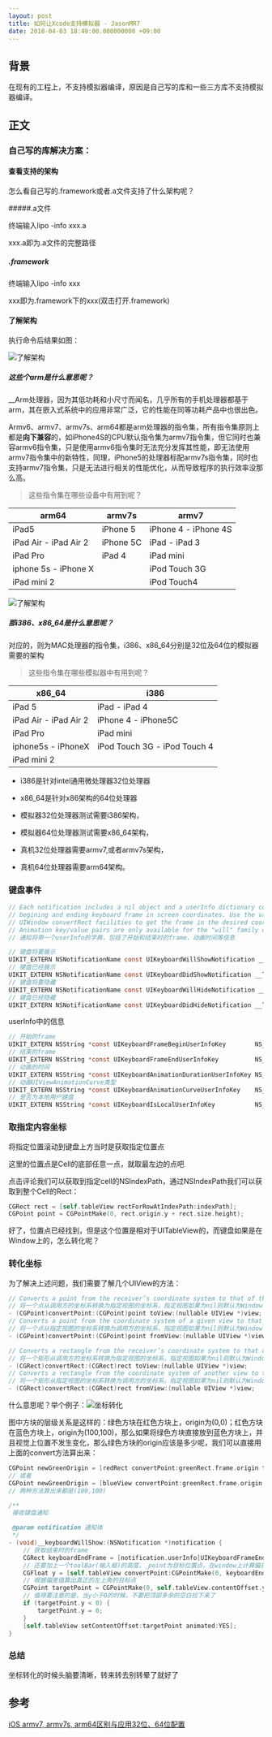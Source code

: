 ```yaml
---
layout: post
title: 如何让Xcode支持模拟器 - JasonMR7
date: 2018-04-03 18:49:00.000000000 +09:00
---
```




## 背景

在现有的工程上，不支持模拟器编译，原因是自己写的库和一些三方库不支持模拟器编译。



## 正文

### 自己写的库解决方案：

#### 查看支持的架构

怎么看自己写的.framework或者.a文件支持了什么架构呢？

#####.a文件

终端输入lipo -info xxx.a

xxx.a即为.a文件的完整路径

##### .framework

终端输入lipo -info xxx

xxx即为.framework下的xxx(双击打开.framework)

#### 了解架构

执行命令后结果如图：

![了解架构](https://github.com/JasonMR7/JasonMR7.github.io/raw/master/assets/images/2018-04-03-如何让Xcode支持模拟器/支持框架查看1.png "支持框架查看1")

##### 这些个arm是什么意思呢？

__Arm处理器，因为其低功耗和小尺寸而闻名，几乎所有的手机处理器都基于arm，其在嵌入式系统中的应用非常广泛，它的性能在同等功耗产品中也很出色。

Armv6、armv7、armv7s、arm64都是arm处理器的指令集，所有指令集原则上都是**向下兼容**的，如iPhone4S的CPU默认指令集为armv7指令集，但它同时也兼容armv6指令集，只是使用armv6指令集时无法充分发挥其性能，即无法使用armv7指令集中的新特性，同理，iPhone5的处理器标配armv7s指令集，同时也支持armv7指令集，只是无法进行相关的性能优化，从而导致程序的执行效率没那么高。

> 这些指令集在哪些设备中有用到呢？

| arm64                 | armv7s    | armv7                |
| --------------------- | --------- | -------------------- |
| iPad5                 | iPhone 5  | iPhone 4 - iPhone 4S |
| iPad Air - iPad Air 2 | iPhone 5C | iPad - iPad 3        |
| iPad Pro              | iPad 4    | iPad mini            |
| iphone 5s - iPhone X  |           | iPod Touch 3G        |
| iPad mini 2           |           | iPod Touch4          |

![了解架构](https://github.com/JasonMR7/JasonMR7.github.io/raw/master/assets/images/2018-04-03-如何让Xcode支持模拟器/支持框架查看2.png "支持框架查看2")

##### 那i386、x86_64是什么意思呢？

对应的，则为MAC处理器的指令集，i386、x86_64分别是32位及64位的模拟器需要的架构

> 这些指令集在哪些模拟器中有用到呢？

| x86_64                | i386                         |
| --------------------- | ---------------------------- |
| iPad 5                | iPad - iPad 4                |
| iPad Air - iPad Air 2 | iPhone 4 - iPhone5C          |
| iPad Pro              | iPad mini                    |
| iphone5s - iPhoneX    | iPod Touch 3G - iPod Touch 4 |
| iPad mini 2           |                              |

- i386是针对intel通用微处理器32位处理器
- x86_64是针对x86架构的64位处理器



- 模拟器32位处理器测试需要i386架构，

- 模拟器64位处理器测试需要x86_64架构，

- 真机32位处理器需要armv7,或者armv7s架构，

- 真机64位处理器需要arm64架构。

   

### 键盘事件

```objective-c
// Each notification includes a nil object and a userInfo dictionary containing the
// begining and ending keyboard frame in screen coordinates. Use the various UIView and
// UIWindow convertRect facilities to get the frame in the desired coordinate system.
// Animation key/value pairs are only available for the "will" family of notification.
// 通知将带一个userInfo的字典，包括了开始和结束时的frame，动画时间等信息

// 键盘将要展示
UIKIT_EXTERN NSNotificationName const UIKeyboardWillShowNotification __TVOS_PROHIBITED;
// 键盘已经展示
UIKIT_EXTERN NSNotificationName const UIKeyboardDidShowNotification __TVOS_PROHIBITED;
// 键盘将要隐藏
UIKIT_EXTERN NSNotificationName const UIKeyboardWillHideNotification __TVOS_PROHIBITED;
// 键盘已经隐藏
UIKIT_EXTERN NSNotificationName const UIKeyboardDidHideNotification __TVOS_PROHIBITED;
```



userInfo中的信息

```objective-c
// 开始的frame
UIKIT_EXTERN NSString *const UIKeyboardFrameBeginUserInfoKey        NS_AVAILABLE_IOS(3_2) __TVOS_PROHIBITED; // NSValue of CGRect
// 结束的frame
UIKIT_EXTERN NSString *const UIKeyboardFrameEndUserInfoKey          NS_AVAILABLE_IOS(3_2) __TVOS_PROHIBITED; // NSValue of CGRect
// 动画的时间
UIKIT_EXTERN NSString *const UIKeyboardAnimationDurationUserInfoKey NS_AVAILABLE_IOS(3_0) __TVOS_PROHIBITED; // NSNumber of double
// 动画UIViewAnimationCurve类型
UIKIT_EXTERN NSString *const UIKeyboardAnimationCurveUserInfoKey    NS_AVAILABLE_IOS(3_0) __TVOS_PROHIBITED; // NSNumber of NSUInteger (UIViewAnimationCurve)
// 是否为本地用户键盘
UIKIT_EXTERN NSString *const UIKeyboardIsLocalUserInfoKey           NS_AVAILABLE_IOS(9_0) __TVOS_PROHIBITED; // NSNumber of BOOL
```





### 取指定内容坐标

将指定位置滚动到键盘上方当时是获取指定位置点

这里的位置点是Cell的底部任意一点，就取最左边的点吧

点击评论我们可以获取到指定cell的NSIndexPath，通过NSIndexPath我们可以获取到整个Cell的Rect：

```objective-c
CGRect rect = [self.tableView rectForRowAtIndexPath:indexPath];
CGPoint point = CGPointMake(0, rect.origin.y + rect.size.height);
```



好了，位置点已经找到，但是这个位置是相对于UITableView的，而键盘如果是在Window上的，怎么转化呢？



### 转化坐标

为了解决上述问题，我们需要了解几个UIView的方法：

```objective-c
// Converts a point from the receiver’s coordinate system to that of the specified view.
// 将一个点从调用方的坐标系转换为指定视图的坐标系，指定视图如果为nil则默认为Window
- (CGPoint)convertPoint:(CGPoint)point toView:(nullable UIView *)view;
// Converts a point from the coordinate system of a given view to that of the receiver.
// 将一个点从指定视图的坐标系转换为调用方的坐标系，指定视图如果为nil则默认为Window
- (CGPoint)convertPoint:(CGPoint)point fromView:(nullable UIView *)view;

// Converts a rectangle from the receiver’s coordinate system to that of another view.
// 将一个矩形从调用方的坐标系转换为指定视图的坐标系，指定视图如果为nil则默认为Window
- (CGRect)convertRect:(CGRect)rect toView:(nullable UIView *)view;
// Converts a rectangle from the coordinate system of another view to that of the receiver.
// 将一个矩形从指定视图的坐标系转换为调用方的坐标系，指定视图如果为nil则默认为Window
- (CGRect)convertRect:(CGRect)rect fromView:(nullable UIView *)view;
```

什么意思呢？举个例子：![坐标转化](https://github.com/JasonMR7/JasonMR7.github.io/raw/master/assets/images/2018-05-11-UITableView根据评论滚动/坐标转化.png "坐标转化")

图中方块的层级关系是这样的：绿色方块在红色方块上，origin为(0,0)；红色方块在蓝色方块上，origin为(100,100)，那么如果将绿色方块直接放到蓝色方块上，并且视觉上位置不发生变化，那么绿色方块的origin应该是多少呢，我们可以直接用上面的convert方法算出来：

```objective-c
CGPoint newGreenOrigin = [redRect convertPoint:greenRect.frame.origin toView:blueView];
// 或者
CGPoint newGreenOrigin = [blueView convertPoint:greenRect.frame.origin fromView:redRect];
// 两种方法算出来都是(100,100)
```



```objective-c
/**
 接收键盘通知

 @param notification 通知体
 */
- (void)__keyboardWillShow:(NSNotification *)notification {
    // 获取结束时的frame
    CGRect keyboardEndFrame = [notification.userInfo[UIKeyboardFrameEndUserInfoKey] CGRectValue];
    // 还要加上一个toolBar(输入框)的高度，_point为目标位置点，在window上计算偏差值
    CGFloat y = [self.tableView convertPoint:CGPointMake(0, keyboardEndFrame.origin.y - _toolBar.height) fromView:nil].y - _point.y;
    // 根据偏差值算出真正的左上角的目标点
    CGPoint targetPoint = CGPointMake(0, self.tableView.contentOffset.y - y);
    // 值得要注意的是，当y小于0的时候，不要把顶部多余的空白拉下来了
    if (targetPoint.y < 0) {
        targetPoint.y = 0;
    }
    [self.tableView setContentOffset:targetPoint animated:YES];
}
```



### 总结

坐标转化的时候头脑要清晰，转来转去别转晕了就好了



## 参考

[iOS armv7, armv7s, arm64区别与应用32位、64位配置](https://www.jianshu.com/p/567d3b730608)